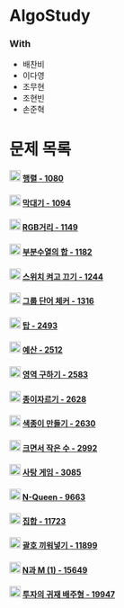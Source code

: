 # AlgoStudy

### With

- 배찬비
- 이다영
- 조무현
- 조현빈
- 손준혁

# 문제 목록

#### <img src="https://d2gd6pc034wcta.cloudfront.net/tier/10.svg" alt="[Silver V]" style="width:20px; height:20px"> [행렬 - 1080](https://github.com/BOOL03/AlgoStudy/tree/main/src/study_0216)

#### <img src="https://d2gd6pc034wcta.cloudfront.net/tier/6.svg" alt="[Silver V]" style="width:20px; height:20px"> [막대기 - 1094](https://github.com/BOOL03/AlgoStudy/tree/main/src/study_0214)

#### <img src="https://d2gd6pc034wcta.cloudfront.net/tier/10.svg" alt="[Silver I]" style="width:20px; height:20px"> [RGB거리 - 1149](https://github.com/BOOL03/AlgoStudy/tree/main/src/study_0209)

#### <img src="https://d2gd6pc034wcta.cloudfront.net/tier/9.svg" alt="[Silver ||]" style="width:20px; height:20px"> [부분수열의 합 - 1182](https://github.com/BOOL03/AlgoStudy/tree/main/src/study_0209)

#### <img src="https://d2gd6pc034wcta.cloudfront.net/tier/8.svg" alt="[Silver V]" style="width:20px; height:20px"> [스위치 켜고 끄기 - 1244](https://github.com/BOOL03/AlgoStudy/tree/main/src/study_0216)

#### <img src="https://d2gd6pc034wcta.cloudfront.net/tier/6.svg" alt="[Silver V]" style="width:20px; height:20px"> [그룹 단어 체커 - 1316](https://github.com/BOOL03/AlgoStudy/tree/main/src/study_0211)

#### <img src="https://d2gd6pc034wcta.cloudfront.net/tier/11.svg" alt="[Gold V]" style="width:20px; height:20px"> [탑 - 2493](https://github.com/BOOL03/AlgoStudy/tree/main/src/study_0207)

#### <img src="https://d2gd6pc034wcta.cloudfront.net/tier/8.svg" alt="[Silver V]" style="width:20px; height:20px"> [예산 - 2512](https://github.com/BOOL03/AlgoStudy/tree/main/src/study_0216)

#### <img src="https://d2gd6pc034wcta.cloudfront.net/tier/10.svg" alt="[Silver |]" style="width:20px; height:20px"> [영역 구하기 - 2583](https://github.com/BOOL03/AlgoStudy/tree/main/src/study_0211)

#### <img src="https://d2gd6pc034wcta.cloudfront.net/tier/6.svg" alt="[Silver V]" style="width:20px; height:20px"> [종이자르기 - 2628](https://github.com/BOOL03/AlgoStudy/tree/main/src/study_0218)

#### <img src="https://d2gd6pc034wcta.cloudfront.net/tier/8.svg" alt="[Silver III]" style="width:20px; height:20px"> [색종이 만들기 - 2630](https://github.com/BOOL03/AlgoStudy/tree/main/src/study_0218)

#### <img src="https://d2gd6pc034wcta.cloudfront.net/tier/8.svg" alt="[Silver III]" style="width:20px; height:20px"> [크면서 작은 수 - 2992](https://github.com/BOOL03/AlgoStudy/tree/main/src/study_0214)

#### <img src="https://d2gd6pc034wcta.cloudfront.net/tier/8.svg" alt="[Silver III]" style="width:20px; height:20px"> [사탕 게임 - 3085](https://github.com/BOOL03/AlgoStudy/tree/main/src/study_0211)

#### <img src="https://d2gd6pc034wcta.cloudfront.net/tier/11.svg" alt="[Gold V]" style="width:20px; height:20px"> [N-Queen - 9663](https://github.com/BOOL03/AlgoStudy/tree/main/src/study_0209)

#### <img src="https://d2gd6pc034wcta.cloudfront.net/tier/6.svg" alt="[Silver V]" style="width:20px; height:20px"> [집합 - 11723](https://github.com/BOOL03/AlgoStudy/tree/main/src/study_0214)

#### <img src="https://d2gd6pc034wcta.cloudfront.net/tier/7.svg" alt="[Silver IV]" style="width:20px; height:20px"> [괄호 끼워넣기 - 11899](https://github.com/BOOL03/AlgoStudy/tree/main/src/study_0207)

#### <img src="https://d2gd6pc034wcta.cloudfront.net/tier/8.svg" alt="[Silver III]" style="width:20px; height:20px"> [N과 M (1) - 15649](https://github.com/BOOL03/AlgoStudy/tree/main/src/study_0218)

#### <img src="https://d2gd6pc034wcta.cloudfront.net/tier/6.svg" alt="[Silver V]" style="width:20px; height:20px"> [투자의 귀재 배주형 - 19947](https://github.com/BOOL03/AlgoStudy/tree/main/src/study_0207)
